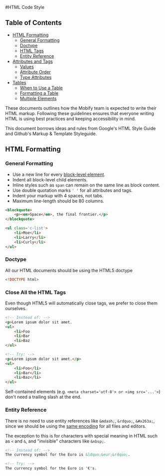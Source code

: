 #HTML Code Style

## Table of Contents

* [HTML Formatting](#html-formatting)
    * [General Formatting](#general-formatting)
    * [Doctype](#doctype)
    * [HTML Tags](#close-all-the-html-tags)
    * [Entity Reference](#entity-reference)
* [Attributes and Tags](attributes-and-tags#attributes-and-tags)
    * [Values](attributes-and-tags#values)
    * [Attribute Order](attributes-and-tags#attribute-order)
    * [Type Attributes](attributes-and-tags#omit-type-on-link-and-script)
* [Tables](tables#table-markup)
    * [When to Use a Table](tables#when-to-use-a-table)
    * [Formatting a Table](tables#formatting-a-table)
    * [Multiple <tbody> Elements](tables#multiple-tbody-elements)

These documents outlines how the Mobify team is expected to write their HTML markup. Following these guidelines ensures that everyone writing HTML is using best practices and keeping accessibility in mind.

This document borrows ideas and rules from Google's HTML Style Guide and Github's Markup & Template Styleguide.

## HTML Formatting
### General Formatting

- Use a new line for every [block-level element](https://developer.mozilla.org/en/docs/Web/HTML/Block-level_elements).
- Indent all block-level child elements.
- Inline styles such as `span` can remain on the same line as block content.
- Use double quotation marks `' '` for all attributes and tags.
- Indent your markup with 4 spaces, not tabs.
- Maximum line-length should be 80 columns.


```html
<blockquote>
    <p><em>Space</em>, the final frontier.</p>
</blockquote>

<ul class='c-list'>
    <li>Moe</li>
    <li>Larry</li>
    <li>Curly</li>
</ul>
```

### Doctype

All our HTML documents should be using the HTML5 doctype

```html
<!DOCTYPE html>
```

### Close All the HTML Tags

Even though HTML5 will automatically close tags, we prefer to close them ourselves.

```html
<!-- Instead of: -->
<p>Lorem ipsum dolor sit amet.
<ul>
    <li>Foo
    <li>Bar
    <li>Baz
</ul>

<!-- Try: -->
<p>Lorem ipsum dolor sit amet.</p>
<ul>
    <li>Foo</li>
    <li>Bar</li>
    <li>Baz</li>
</ul>
```

Self-contained elements (e.g. `<meta charset='utf-8'> or <img src='...'>`) don't need a trailing slash at the end.


### Entity Reference
There is no need to use entity references like `&mdash;`, `&rdquo;`, `&#x263a;`, since we should be using the [same encoding](http://editorconfig.org/) for all files and editors.

The exception to this is for characters with special meaning in HTML such as `<` and `&`, and "invisible" characters like `&nbsp;`.

```html
<!-- Instead of: -->
The currency symbol for the Euro is &ldquo;&eur;&rdquo;.

<!-- Try: -->
The currency symbol for the Euro is '€'s.
```
